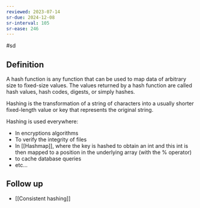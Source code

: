```yaml
---
reviewed: 2023-07-14
sr-due: 2024-12-08
sr-interval: 105
sr-ease: 246
---
```


#sd

## Definition

A hash function is any function that can be used to map data of arbitrary size to fixed-size values. The values returned by a hash function are called hash values, hash codes, digests, or simply hashes.

Hashing is the transformation of a string of characters into a usually shorter fixed-length value or key that represents the original string.

Hashing is used everywhere:
- In encryptions algorithms
- To verify the integrity of files
- In [[Hashmap]], where the key is hashed to obtain an int and this int is then mapped to a position in the underlying array (with the % operator)
- to cache database queries
- etc...

## Follow up
- [[Consistent hashing]]